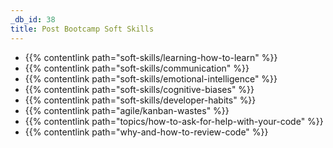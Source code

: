 ```yaml
---
_db_id: 38
title: Post Bootcamp Soft Skills
---
```


- {{% contentlink path="soft-skills/learning-how-to-learn" %}}
- {{% contentlink path="soft-skills/communication" %}}
- {{% contentlink path="soft-skills/emotional-intelligence" %}}
- {{% contentlink path="soft-skills/cognitive-biases" %}}
- {{% contentlink path="soft-skills/developer-habits" %}}
- {{% contentlink path="agile/kanban-wastes" %}}
- {{% contentlink path="topics/how-to-ask-for-help-with-your-code" %}}
- {{% contentlink path="why-and-how-to-review-code" %}}
